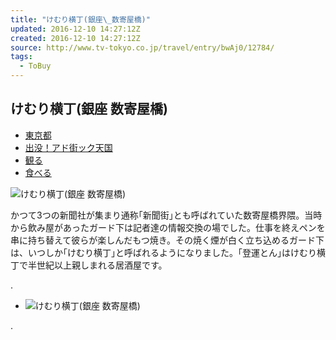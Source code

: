 ```yaml
---
title: "けむり横丁(銀座\_数寄屋橋)"
updated: 2016-12-10 14:27:12Z
created: 2016-12-10 14:27:12Z
source: http://www.tv-tokyo.co.jp/travel/entry/bwAj0/12784/
tags:
  - ToBuy
---
```


## けむり横丁(銀座 数寄屋橋)

- [東京都](http://www.tv-tokyo.co.jp/travel/list/2013/)
- [出没！アド街ック天国](http://www.tv-tokyo.co.jp/travel/list/3004/)
- [観る](http://www.tv-tokyo.co.jp/travel/list/1002/)
- [食べる](http://www.tv-tokyo.co.jp/travel/list/1003/)

![けむり横丁(銀座 数寄屋橋)](../_resources/c2b671201453dcee3c0be252532edf95.jpg)

かつて3つの新聞社が集まり通称｢新聞街｣とも呼ばれていた数寄屋橋界隈。当時から飲み屋があったガード下は記者達の情報交換の場でした。仕事を終えペンを串に持ち替えて彼らが楽しんだもつ焼き。その焼く煙が白く立ち込めるガード下は、いつしか｢けむり横丁｣と呼ばれるようになりました。｢登運とん｣はけむり横丁で半世紀以上親しまれる居酒屋です。

.

- ![けむり横丁(銀座 数寄屋橋)](../_resources/4347e64482843d43ca310ceef3c70d81.jpg)

.